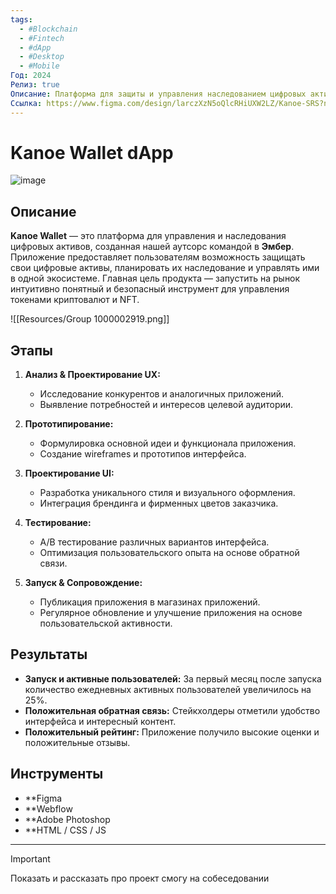 ```yaml
---
tags:
  - #Blockchain
  - #Fintech
  - #dApp
  - #Desktop
  - #Mobile
Год: 2024
Релиз: true
Описание: Платформа для защиты и управления наследованием цифровых активов
Ссылка: https://www.figma.com/design/larczXzN5oQlcRHiUXW2LZ/Kanoe-SRS?node-id=0-1&t=ZzOPfjwijHCqvjCK-1
---
```


# Kanoe Wallet dApp

![image](https://github.com/user-attachments/assets/16b308e1-d517-4b82-80e7-84607a701d3f)

## Описание
 
**Kanoe Wallet** — это платформа для управления и наследования цифровых активов, созданная нашей аутсорс командой в **Эмбер**. Приложение предоставляет пользователям возможность защищать свои цифровые активы, планировать их наследование и управлять ими в одной экосистеме. Главная цель продукта — запустить на рынок интуитивно понятный и безопасный инструмент для управления токенами криптовалют и NFT.


![[Resources/Group 1000002919.png]]

## Этапы

1. **Анализ & Проектирование UX:**
   - Исследование конкурентов и аналогичных приложений.
   - Выявление потребностей и интересов целевой аудитории.

2. **Прототипирование:**
   - Формулировка основной идеи и функционала приложения.
   - Создание wireframes и прототипов интерфейса.

3. **Проектирование UI:**
   - Разработка уникального стиля и визуального оформления.
   - Интеграция брендинга и фирменных цветов заказчика.

4. **Тестирование:**
   - А/B тестирование различных вариантов интерфейса.
   - Оптимизация пользовательского опыта на основе обратной связи.

5. **Запуск & Сопровождение:**
   - Публикация приложения в магазинах приложений.
   - Регулярное обновление и улучшение приложения на основе пользовательской активности.

## Результаты

- **Запуск и активные пользователей:** За первый месяц после запуска количество ежедневных активных пользователей увеличилось на 25%.
- **Положительная обратная связь:** Стейкхолдеры отметили удобство интерфейса и интересный контент.
- **Положительный рейтинг:** Приложение получило высокие оценки и положительные отзывы.

## Инструменты

- **Figma
- **Webflow
- **Adobe Photoshop
- **HTML / CSS / JS

---

> [!important]  
> Показать и рассказать про проект смогу на собеседовании

